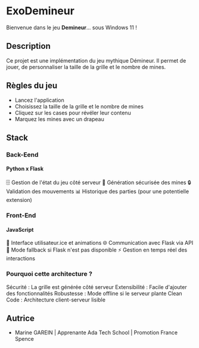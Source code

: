 # ExoDemineur

Bienvenue dans le jeu **Demineur**... sous Windows 11 ! 

## Description

Ce projet est une implémentation du jeu mythique Démineur. Il permet de jouer, de personnaliser la taille de la grille et le nombre de mines.

## Règles du jeu

- Lancez l'application
- Choisissez la taille de la grille et le nombre de mines
- Cliquez sur les cases pour révéler leur contenu
- Marquez les mines avec un drapeau

## Stack

### Back-Eend

#### Python x Flask
🗄️ Gestion de l'état du jeu côté serveur
🎲 Génération sécurisée des mines
🔒 Validation des mouvements
📊 Historique des parties (pour une potentielle extension)

### Front-End

#### JavaScript
🎨 Interface utilisateur.ice et animations
🌐 Communication avec Flask via API
🔄 Mode fallback si Flask n'est pas disponible
⚡ Gestion en temps réel des interactions

### Pourquoi cette architecture ? 
Sécurité : La grille est générée côté serveur
Extensibilité : Facile d'ajouter des fonctionnalités
Robustesse : Mode offline si le serveur plante
Clean Code : Architecture client-serveur lisible


## Autrice

- Marine GAREIN | Apprenante Ada Tech School | Promotion France Spence

